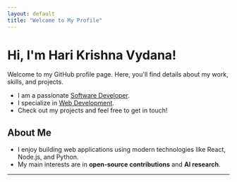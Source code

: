 ```yaml
---
layout: default
title: "Welcome to My Profile"
---
```


# Hi, I'm Hari Krishna Vydana!

Welcome to my GitHub profile page. Here, you'll find details about my work, skills, and projects.

- I am a passionate [Software Developer](https://www.linkedin.com/in/your-profile).
- I specialize in [Web Development](https://github.com/harikrishna-vydana).
- Check out my projects and feel free to get in touch!

## About Me
- I enjoy building web applications using modern technologies like React, Node.js, and Python.
- My main interests are in **open-source contributions** and **AI research**.

---

